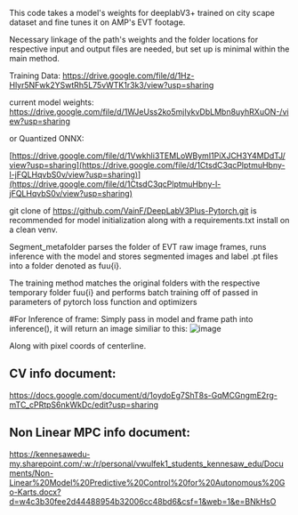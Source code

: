 This code takes a model's weights for deeplabV3+ trained on city scape dataset and fine tunes it on AMP's EVT footage.

Necessary linkage of the path's weights and the folder locations for respective input and output files are needed, but set up is minimal within the main method.

Training Data: 
https://drive.google.com/file/d/1Hz-Hlyr5NFwk2YSwtRh5L75vWTK1r3k3/view?usp=sharing

current model weights: https://drive.google.com/file/d/1WJeUss2ko5mjIykvDbLMbn8uyhRXuON-/view?usp=sharing

or Quantized ONNX: 

[https://drive.google.com/file/d/1Vwkhli3TEMLoWBymI1PiXJCH3Y4MDdTJ/view?usp=sharing](https://drive.google.com/file/d/1CtsdC3qcPlptmuHbny-l-jFQLHqvbS0v/view?usp=sharing)](https://drive.google.com/file/d/1CtsdC3qcPlptmuHbny-l-jFQLHqvbS0v/view?usp=sharing)

git clone of https://github.com/VainF/DeepLabV3Plus-Pytorch.git is recommended for model initialization along with a requirements.txt install on a clean venv. 

Segment_metafolder parses the folder of EVT raw image frames, runs inference with the model and stores segmented images and label .pt files into a folder denoted as fuu{i}.

The training method matches the original folders with the respective temporary folder fuu{i} and performs batch training off of passed in parameters of pytorch loss function and optimizers

#For Inference of frame:
  Simply pass in model and frame path into inference(), it will return an image similiar to this: ![image](https://github.com/user-attachments/assets/30c19974-16a1-4267-9e3e-4883c6860a2c)

  Along with pixel coords of centerline.

## CV info document:
https://docs.google.com/document/d/1oydoEg7ShT8s-GqMCGngmE2rg-mTC_cPRtpS6nkWkDc/edit?usp=sharing

## Non Linear MPC info document:
https://kennesawedu-my.sharepoint.com/:w:/r/personal/vwulfek1_students_kennesaw_edu/Documents/Non-Linear%20Model%20Predictive%20Control%20for%20Autonomous%20Go-Karts.docx?d=w4c3b30fee2d44488954b32006cc48bd6&csf=1&web=1&e=BNkHsO

